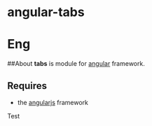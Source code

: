 # angular-tabs

# Eng

##About
**tabs** is module for [angular](http://angularjs.org/) framework.

## Requires
- the [angularjs](https://github.com/angular/angular.js) framework

Test